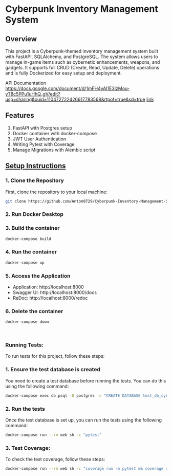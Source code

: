 # Cyberpunk Inventory Management System

## Overview

This project is a Cyberpunk-themed inventory management system built with FastAPI, SQLAlchemy, and PostgreSQL. The system allows users to manage in-game items such as cybernetic enhancements, weapons, and gadgets. It supports full CRUD (Create, Read, Update, Delete) operations and is fully Dockerized for easy setup and deployment.

API Documentation
https://docs.google.com/document/d/1mFH4yAI1E3IzMou-yT8c5PPu1uHhQ_gV/edit?usp=sharing&ouid=110472722426617783568&rtpof=true&sd=true
[link](doc:[linking-to-pages#anchor-links](https://docs.google.com/document/d/1mFH4yAI1E3IzMou-yT8c5PPu1uHhQ_gV/edit?usp=sharing&ouid=110472722426617783568&rtpof=true&sd=true))


## Features
1. FastAPI with Postgres setup
2. Docker container with docker-compose
3. JWT User Authentication
4. Writing Pytest with Coverage
5. Manage Migrations with Alembic script

## <ins> Setup Instructions

### 1. Clone the Repository

First, clone the repository to your local machine:

```bash
git clone https://github.com/Anton0729/Cyberpunk-Inventory-Management-System.git
```

### 2. Run Docker Desktop

### 3. Build the container
```bash
docker-compose build
```

### 4. Run the container
```bash
docker-compose up
```

### 5. Access the Application

- Application: http://localhost:8000
- Swagger UI: http://localhost:8000/docs
- ReDoc: http://localhost:8000/redoc


### 6. Delete the container
```bash
docker-compose down
```
<br>

### Running Tests:
To run tests for this project, follow these steps:
### 1. Ensure the test database is created
You need to create a test database before running the tests. You can do this using the following command:
```bash
docker-compose exec db psql -U postgres -c "CREATE DATABASE test_db_cyberpunk_inventory;"
```

### 2. Run the tests
Once the test database is set up, you can run the tests using the following command:
```bash
docker-compose run --rm web sh -c "pytest"
```

### 3. Test Coverage:
To check the test coverage, follow these steps:
```bash
docker-compose run --rm web sh -c "coverage run -m pytest && coverage report"
```
